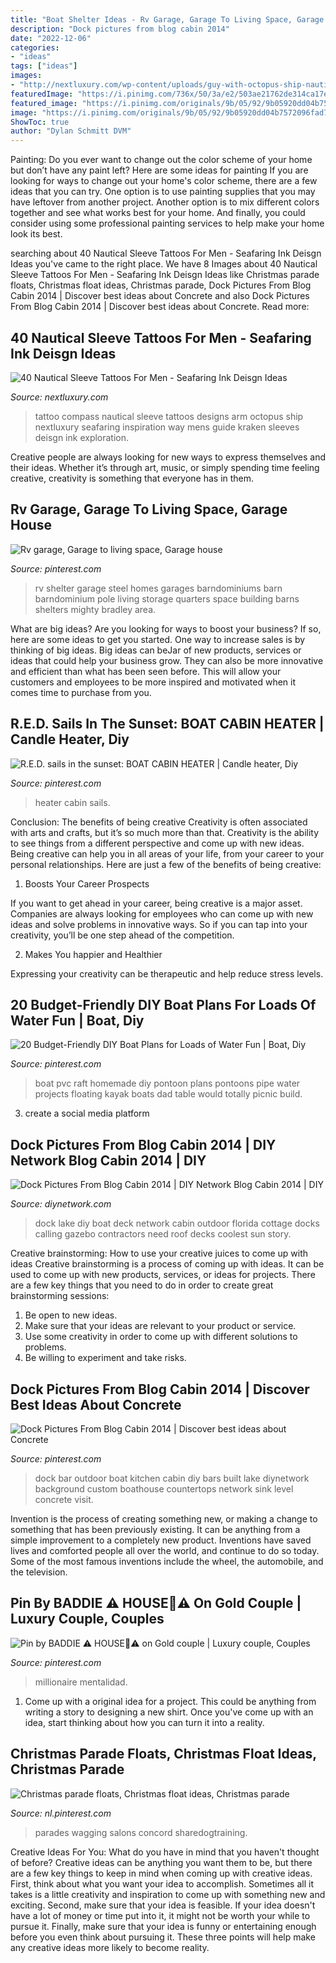 ```yaml
---
title: "Boat Shelter Ideas - Rv Garage, Garage To Living Space, Garage House"
description: "Dock pictures from blog cabin 2014"
date: "2022-12-06"
categories:
- "ideas"
tags: ["ideas"]
images:
- "http://nextluxury.com/wp-content/uploads/guy-with-octopus-ship-nautical-full-arm-sleeve-tattoo.jpg"
featuredImage: "https://i.pinimg.com/736x/50/3a/e2/503ae21762de314ca17eadb8994398b0--pet-sitting-pet-grooming.jpg"
featured_image: "https://i.pinimg.com/originals/9b/05/92/9b05920dd04b7572096fad7e44ac13e0.jpg"
image: "https://i.pinimg.com/originals/9b/05/92/9b05920dd04b7572096fad7e44ac13e0.jpg"
ShowToc: true
author: "Dylan Schmitt DVM"
---
```



Painting: Do you ever want to change out the color scheme of your home but don’t have any paint left? Here are some ideas for painting
If you are looking for ways to change out your home's color scheme, there are a few ideas that you can try. One option is to use painting supplies that you may have leftover from another project. Another option is to mix different colors together and see what works best for your home. And finally, you could consider using some professional painting services to help make your home look its best.

	

		
searching about 40 Nautical Sleeve Tattoos For Men - Seafaring Ink Deisgn Ideas you've came to the right place. We have 8 Images about 40 Nautical Sleeve Tattoos For Men - Seafaring Ink Deisgn Ideas like Christmas parade floats, Christmas float ideas, Christmas parade, Dock Pictures From Blog Cabin 2014 | Discover best ideas about Concrete and also Dock Pictures From Blog Cabin 2014 | Discover best ideas about Concrete. Read more:
		
    
## 40 Nautical Sleeve Tattoos For Men - Seafaring Ink Deisgn Ideas

<img loading=lazy src="http://nextluxury.com/wp-content/uploads/guy-with-octopus-ship-nautical-full-arm-sleeve-tattoo.jpg" onerror="this.onerror=null;this.src='https://tse4.mm.bing.net/th?id=OIP.pj5olZ2I1B2siDCRvpv3HwHaHa&amp;pid=15.1';" alt="40 Nautical Sleeve Tattoos For Men - Seafaring Ink Deisgn Ideas">

_Source: nextluxury.com_

>tattoo compass nautical sleeve tattoos designs arm octopus ship nextluxury seafaring inspiration way mens guide kraken sleeves deisgn ink exploration. 

	

Creative people are always looking for new ways to express themselves and their ideas. Whether it’s through art, music, or simply spending time feeling creative, creativity is something that everyone has in them.

    
## Rv Garage, Garage To Living Space, Garage House

<img loading=lazy src="https://i.pinimg.com/originals/9b/05/92/9b05920dd04b7572096fad7e44ac13e0.jpg" onerror="this.onerror=null;this.src='https://tse3.mm.bing.net/th?id=OIP.aHf8-RVjNC7I_jsHtz0aPwHaFF&amp;pid=15.1';" alt="Rv garage, Garage to living space, Garage house">

_Source: pinterest.com_

>rv shelter garage steel homes garages barndominiums barn barndominium pole living storage quarters space building barns shelters mighty bradley area. 

	

What are big ideas?
Are you looking for ways to boost your business? If so, here are some ideas to get you started. 
One way to increase sales is by thinking of big ideas. Big ideas can beJar of new products, services or ideas that could help your business grow. They can also be more innovative and efficient than what has been seen before. This will allow your customers and employees to be more inspired and motivated when it comes time to purchase from you.

    
## R.E.D. Sails In The Sunset: BOAT CABIN HEATER | Candle Heater, Diy

<img loading=lazy src="https://i.pinimg.com/736x/05/ce/30/05ce3087e1b944ab718ee6a5ea0335de--the-sunset-prepping.jpg" onerror="this.onerror=null;this.src='https://tse2.mm.bing.net/th?id=OIP.QFHMVsA8qfOIi2-3dpZdyQHaLH&amp;pid=15.1';" alt="R.E.D. sails in the sunset: BOAT CABIN HEATER | Candle heater, Diy">

_Source: pinterest.com_

>heater cabin sails. 

	

Conclusion: The benefits of being creative
Creativity is often associated with arts and crafts, but it’s so much more than that. Creativity is the ability to see things from a different perspective and come up with new ideas. Being creative can help you in all areas of your life, from your career to your personal relationships.
Here are just a few of the benefits of being creative:

1. Boosts Your Career Prospects

If you want to get ahead in your career, being creative is a major asset. Companies are always looking for employees who can come up with new ideas and solve problems in innovative ways. So if you can tap into your creativity, you’ll be one step ahead of the competition.

2. Makes You happier and Healthier

Expressing your creativity can be therapeutic and help reduce stress levels.

    
## 20 Budget-Friendly DIY Boat Plans For Loads Of Water Fun | Boat, Diy

<img loading=lazy src="https://i.pinimg.com/736x/a5/aa/2e/a5aa2ebb9f90710c63773356fe58883b--diy-boat-pvc-projects.jpg" onerror="this.onerror=null;this.src='https://tse1.mm.bing.net/th?id=OIP._VuD5uOU8yVkPvWfRTEiLQHaFj&amp;pid=15.1';" alt="20 Budget-Friendly DIY Boat Plans for Loads of Water Fun | Boat, Diy">

_Source: pinterest.com_

>boat pvc raft homemade diy pontoon plans pontoons pipe water projects floating kayak boats dad table would totally picnic build. 

	

3. create a social media platform

    
## Dock Pictures From Blog Cabin 2014 | DIY Network Blog Cabin 2014 | DIY

<img loading=lazy src="http://diy.sndimg.com/content/dam/images/diy/fullset/2014/7/3/0/diy_bc14_dock_01_hero-shot_h.jpg.rend.hgtvcom.966.725.suffix/1420780457803.jpeg" onerror="this.onerror=null;this.src='https://tse2.mm.bing.net/th?id=OIP.OsVyE0NYs1ULpPKrBf3LmAHaFj&amp;pid=15.1';" alt="Dock Pictures From Blog Cabin 2014 | DIY Network Blog Cabin 2014 | DIY">

_Source: diynetwork.com_

>dock lake diy boat deck network cabin outdoor florida cottage docks calling gazebo contractors need roof decks coolest sun story. 

	

Creative brainstorming: How to use your creative juices to come up with ideas
Creative brainstorming is a process of coming up with ideas. It can be used to come up with new products, services, or ideas for projects. There are a few key things that you need to do in order to create great brainstorming sessions:
1. Be open to new ideas.
2. Make sure that your ideas are relevant to your product or service.
3. Use some creativity in order to come up with different solutions to problems.
4. Be willing to experiment and take risks.

    
## Dock Pictures From Blog Cabin 2014 | Discover Best Ideas About Concrete

<img loading=lazy src="https://s-media-cache-ak0.pinimg.com/736x/c0/65/f6/c065f6a1276140e30350ea996691775b.jpg" onerror="this.onerror=null;this.src='https://tse2.mm.bing.net/th?id=OIP.u79UlPvsw5s8zUpnsLGvtgHaFj&amp;pid=15.1';" alt="Dock Pictures From Blog Cabin 2014 | Discover best ideas about Concrete">

_Source: pinterest.com_

>dock bar outdoor boat kitchen cabin diy bars built lake diynetwork background custom boathouse countertops network sink level concrete visit. 

	

Invention is the process of creating something new, or making a change to something that has been previously existing. It can be anything from a simple improvement to a completely new product. Inventions have saved lives and comforted people all over the world, and continue to do so today. Some of the most famous inventions include the wheel, the automobile, and the television.

    
## Pin By BADDIE ⚠️ HOUSE💞⚠️ On Gold Couple | Luxury Couple, Couples

<img loading=lazy src="https://i.pinimg.com/736x/c0/93/c1/c093c102720928815d04e5bc193b2361.jpg" onerror="this.onerror=null;this.src='https://tse1.mm.bing.net/th?id=OIP.7xBu-oWwPC97EmVrq12KEwHaHU&amp;pid=15.1';" alt="Pin by BADDIE ⚠️ HOUSE💞⚠️ on Gold couple | Luxury couple, Couples">

_Source: pinterest.com_

>millionaire mentalidad. 

	

1. Come up with a original idea for a project. This could be anything from writing a story to designing a new shirt. Once you've come up with an idea, start thinking about how you can turn it into a reality. 

    
## Christmas Parade Floats, Christmas Float Ideas, Christmas Parade

<img loading=lazy src="https://i.pinimg.com/736x/50/3a/e2/503ae21762de314ca17eadb8994398b0--pet-sitting-pet-grooming.jpg" onerror="this.onerror=null;this.src='https://tse2.mm.bing.net/th?id=OIP.qxCcj25aY4Foni5PPCxzmwHaJ6&amp;pid=15.1';" alt="Christmas parade floats, Christmas float ideas, Christmas parade">

_Source: nl.pinterest.com_

>parades wagging salons concord sharedogtraining. 

	

Creative Ideas For You: What do you have in mind that you haven't thought of before?
Creative ideas can be anything you want them to be, but there are a few key things to keep in mind when coming up with creative ideas. First, think about what you want your idea to accomplish. Sometimes all it takes is a little creativity and inspiration to come up with something new and exciting. Second, make sure that your idea is feasible. If your idea doesn't have a lot of money or time put into it, it might not be worth your while to pursue it. Finally, make sure that your idea is funny or entertaining enough before you even think about pursuing it. These three points will help make any creative ideas more likely to become reality.

